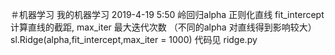 ＃机器学习
我的机器学习
2019-4-19 5:50 岭回归alpha 正则化直线  fit_intercept 计算直线的截距, max_iter 最大迭代次数 （不同的alpha 对直线得到影响较大）
sl.Ridge(alpha,fit_intercept,max_iter = 1000)
代码见 ridge.py 
